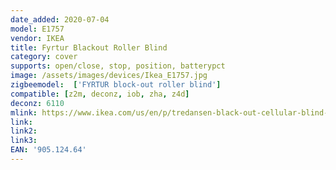 ```yaml
---
date_added: 2020-07-04
model: E1757
vendor: IKEA
title: Fyrtur Blackout Roller Blind
category: cover
supports: open/close, stop, position, batterypct
image: /assets/images/devices/Ikea_E1757.jpg
zigbeemodel:  ['FYRTUR block-out roller blind']
compatible: [z2m, deconz, iob, zha, z4d]
deconz: 6110
mlink: https://www.ikea.com/us/en/p/tredansen-black-out-cellular-blind-smart-wireless-battery-operated-white-90512464/
link: 
link2: 
link3: 
EAN: '905.124.64'
---
```

